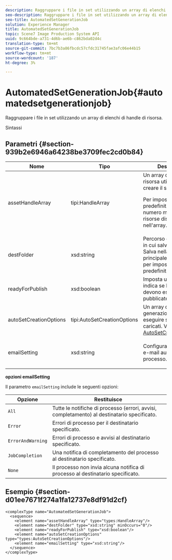 ```yaml
---
description: Raggruppare i file in set utilizzando un array di elenchi di handle di risorsa.
seo-description: Raggruppare i file in set utilizzando un array di elenchi di handle di risorsa.
seo-title: AutomatedSetGenerationJob
solution: Experience Manager
title: AutomatedSetGenerationJob
topic: Scene7 Image Production System API
uuid: 9c664bde-a731-4d6b-ae6b-c862bda02d4c
translation-type: tm+mt
source-git-commit: 7bc7b3a86fbcdc57cfdc31745fae3afc06e44b15
workflow-type: tm+mt
source-wordcount: '187'
ht-degree: 3%

---
```



# AutomatedSetGenerationJob{#automatedsetgenerationjob}

Raggruppare i file in set utilizzando un array di elenchi di handle di risorsa.

Sintassi

## Parametri {#section-939b2e6946a64238be3709fec2cd0b84}

<table id="table_0E031B2014B646BDA2A94D7E0B55DD5B"> 
 <thead> 
  <tr> 
   <th colname="col1" class="entry"> Nome </th> 
   <th colname="col2" class="entry"> Tipo </th> 
   <th colname="col3" class="entry"> Descrizione </th> 
  </tr> 
 </thead>
 <tbody> 
  <tr> 
   <td colname="col1"> <span class="codeph"> <span class="varname"> assetHandleArray</span> </span> </td> 
   <td colname="col2"> <span class="codeph"> tipi:HandleArray</span> </td> 
   <td colname="col3">Un array di handle di risorsa utilizzato per creare il set. <p>Per impostazione predefinita, 1000 è il numero massimo di risorse disponibili nell'array. </p></td> 
  </tr> 
  <tr> 
   <td colname="col1"> <span class="codeph"> <span class="varname"> destFolder</span> </span> </td> 
   <td colname="col2"> <span class="codeph"> xsd:string</span> </td> 
   <td colname="col3"> Percorso della cartella in cui salvare i set. Salva nella cartella principale della società per impostazione predefinita. </td> 
  </tr> 
  <tr> 
   <td colname="col1"> <span class="codeph"> <span class="varname"> readyForPublish</span> </span> </td> 
   <td colname="col2"> <span class="codeph"> xsd:boolean</span> </td> 
   <td colname="col3"> Imposta un flag che indica se le risorse devono essere pubblicate o meno. </td> 
  </tr> 
  <tr> 
   <td colname="col1"> <span class="codeph"> <span class="varname"> autoSetCreationOptions</span> </span> </td> 
   <td colname="col2"> <span class="codeph"> tipi:AutoSetCreationOptions</span> </td> 
   <td colname="col3">Un array di script di generazione di set da eseguire sui file caricati. Vedere <a href="../../types/c-data-types/r-auto-set-creation-options.md#reference-58b42b39e53345aeb87cd1adc864e7ff" format="dita" scope="local"> AutoSetCreationOptions</a></td> 
  </tr> 
  <tr> 
   <td colname="col1"> <span class="codeph"> <span class="varname"> emailSetting</span> </span> </td> 
   <td colname="col2"> <span class="codeph"> xsd:string</span> </td> 
   <td colname="col3"> <p>Configurate una notifica e-mail automatica per il processo. </p> </td> 
  </tr> 
 </tbody> 
</table>

**opzioni emailSetting**

Il parametro `emailSetting` include le seguenti opzioni:

| Opzione | Restituisce |
|---|---|
| `All` | Tutte le notifiche di processo (errori, avvisi, completamento) al destinatario specificato. |
| `Error` | Errori di processo per il destinatario specificato. |
| `ErrorAndWarning` | Errori di processo e avvisi al destinatario specificato. |
| `JobCompletion` | Una notifica di completamento del processo al destinatario specificato. |
| `None` | Il processo non invia alcuna notifica di processo al destinatario specificato. |

## Esempio {#section-d01ee7671f274a1fa12737e8df91d2cf}

```
<complexType name="AutomatedSetGenerationJob">
  <sequence>
    <element name="assetHandleArray" type="types:HandleArray"/>
    <element name="destFolder" type="xsd:string" minOccurs="0"/>
    <element name="readyForPublish" type="xsd:boolean"/>
    <element name="autoSetCreationOptions" type="types:AutoSetCreationOptions"/>
    <element name="emailSetting" type="xsd:string"/>
  </sequence>
</complexType>
```

